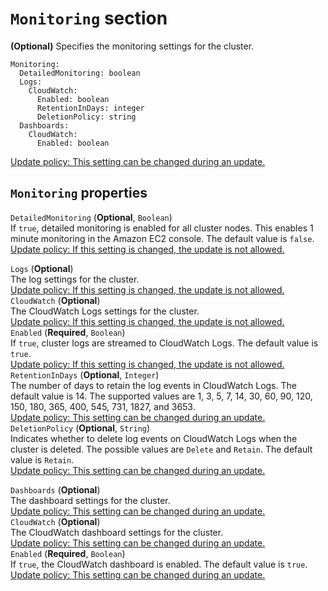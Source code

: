 # `Monitoring` section<a name="Monitoring-v3"></a>

**\(Optional\)** Specifies the monitoring settings for the cluster\.

```
Monitoring:
  DetailedMonitoring: boolean
  Logs:
    CloudWatch:
      Enabled: boolean
      RetentionInDays: integer
      DeletionPolicy: string
  Dashboards:
    CloudWatch:
      Enabled: boolean
```

[Update policy: This setting can be changed during an update.](using-pcluster-update-cluster-v3.md#update-policy-setting-supported-v3)

## `Monitoring` properties<a name="Monitoring-v3.properties"></a>

`DetailedMonitoring` \(**Optional**, `Boolean`\)  
If `true`, detailed monitoring is enabled for all cluster nodes\. This enables 1 minute monitoring in the Amazon EC2 console\. The default value is `false`\.  
[Update policy: If this setting is changed, the update is not allowed.](using-pcluster-update-cluster-v3.md#update-policy-fail-v3)

`Logs` \(**Optional**\)  
The log settings for the cluster\.  
[Update policy: If this setting is changed, the update is not allowed.](using-pcluster-update-cluster-v3.md#update-policy-fail-v3)    
`CloudWatch` \(**Optional**\)  
The CloudWatch Logs settings for the cluster\.  
[Update policy: If this setting is changed, the update is not allowed.](using-pcluster-update-cluster-v3.md#update-policy-fail-v3)    
`Enabled` \(**Required**, `Boolean`\)  
If `true`, cluster logs are streamed to CloudWatch Logs\. The default value is `true`\.  
[Update policy: If this setting is changed, the update is not allowed.](using-pcluster-update-cluster-v3.md#update-policy-fail-v3)  
`RetentionInDays` \(**Optional**, `Integer`\)  
The number of days to retain the log events in CloudWatch Logs\. The default value is 14\. The supported values are 1, 3, 5, 7, 14, 30, 60, 90, 120, 150, 180, 365, 400, 545, 731, 1827, and 3653\.  
[Update policy: This setting can be changed during an update.](using-pcluster-update-cluster-v3.md#update-policy-setting-supported-v3)  
`DeletionPolicy` \(**Optional**, `String`\)  
Indicates whether to delete log events on CloudWatch Logs when the cluster is deleted\. The possible values are `Delete` and `Retain`\. The default value is `Retain`\.  
[Update policy: This setting can be changed during an update.](using-pcluster-update-cluster-v3.md#update-policy-setting-supported-v3)

`Dashboards` \(**Optional**\)  
The dashboard settings for the cluster\.  
[Update policy: This setting can be changed during an update.](using-pcluster-update-cluster-v3.md#update-policy-setting-supported-v3)    
`CloudWatch` \(**Optional**\)  
The CloudWatch dashboard settings for the cluster\.  
[Update policy: This setting can be changed during an update.](using-pcluster-update-cluster-v3.md#update-policy-setting-supported-v3)    
`Enabled` \(**Required**, `Boolean`\)  
If `true`, the CloudWatch dashboard is enabled\. The default value is `true`\.  
[Update policy: This setting can be changed during an update.](using-pcluster-update-cluster-v3.md#update-policy-setting-supported-v3)
